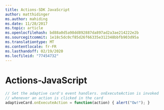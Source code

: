 ```yaml
---
title: Actions-SDK JavaScript
author: matthidinger
ms.author: mahiding
ms.date: 11/28/2017
ms.topic: article
ms.openlocfilehash: bd88a0d5a98dd892887da897ad2a3ae214222e2b
ms.sourcegitcommit: 1e18c5dc0cf85d26f66335e312348bbfb903d95a
ms.translationtype: MT
ms.contentlocale: fr-FR
ms.lasthandoff: 02/19/2020
ms.locfileid: "77454732"
---
```

# <a name="actions---javascript"></a>Actions-JavaScript

```js
// Set the adaptive card's event handlers. onExecuteAction is invoked
// whenever an action is clicked in the card
adaptiveCard.onExecuteAction = function(action) { alert("Ow!"); }
```